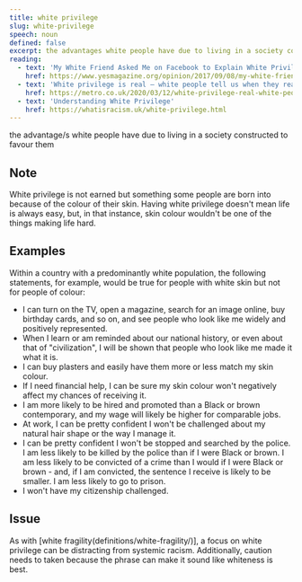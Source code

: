 ```yaml
---
title: white privilege
slug: white-privilege
speech: noun
defined: false
excerpt: the advantages white people have due to living in a society constructed to favour them
reading: 
  - text: 'My White Friend Asked Me on Facebook to Explain White Privilege. I Decided to Be Honest'
    href: https://www.yesmagazine.org/opinion/2017/09/08/my-white-friend-asked-me-on-facebook-to-explain-white-privilege-i-decided-to-be-honest/
  - text: 'White privilege is real – white people tell us when they realised they had it'
    href: https://metro.co.uk/2020/03/12/white-privilege-real-white-people-tell-us-realised-12302096/
  - text: 'Understanding White Privilege'
    href: https://whatisracism.uk/white-privilege.html
---
```

the advantage/s white people have due to living in a society constructed to favour them

## Note

White privilege is not earned but something some people are born into because of the colour of their skin. Having white privilege doesn't mean life is always easy, but, in that instance, skin colour wouldn't be one of the things making life hard.

## Examples

Within a country with a predominantly white population, the following statements, for example, would be true for people with white skin but not for people of colour:
- I can turn on the TV, open a magazine, search for an image online, buy birthday cards, and so on, and see people who look like me widely and positively represented.
- When I learn or am reminded about our national history, or even about that of "civilization", I will be shown that people who look like me made it what it is.
- I can buy plasters and easily have them more or less match my skin colour.
- If I need financial help, I can be sure my skin colour won't negatively affect my chances of receiving it.
- I am more likely to be hired and promoted than a Black or brown contemporary, and my wage will likely be higher for comparable jobs.
- At work, I can be pretty confident I won't be challenged about my natural hair shape or the way I manage it.
- I can be pretty confident I won't be stopped and searched by the police.  I am less likely to be killed by the police than if I were Black or brown. I am less likely to be convicted of a crime than I would if I were Black or brown - and, if I am convicted, the sentence I receive is likely to be smaller. I am less likely to go to prison.
- I won't have my citizenship challenged.

## Issue

As with [white fragility(definitions/white-fragility/)], a focus on white privilege can be distracting from systemic racism. Additionally, caution needs to taken because the phrase can make it sound like whiteness is best.
